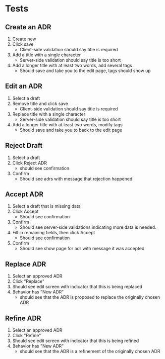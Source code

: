 # Tests

## Create an ADR

1. Create new
2. Click save
   - Client-side validation should say title is required
3. Add a title with a single character
   - Server-side validation should say title is too short
4. Add a longer title with at least two words, add several tags
   - Should save and take you to the edit page, tags should show up

## Edit an ADR

1. Select a draft
2. Remove title and click save
   - Client-side validation should say title is required
3. Replace title with a single character
   - Server-side validation should say title is too short
4. Add a longer title with at least two words, modify tags
   - Should save and take you to back to the edit page

## Reject Draft

1. Select a draft
1. Click Reject ADR
   - should see confirmation
1. Confirm
   - Should see adrs with message that rejection happened

## Accept ADR

1. Select a draft that is missing data
1. Click Accept
   - Should see confirmation
1. Confirm
   - Should see server-side validations indicating more data is needed.
1. Fill in remaining fields, then click Accept
   - Should see confirmation
1. Confirm
   - Should see show page for adr with message it was accepted

## Replace ADR

1. Select an approved ADR
1. Click "Replace"
1. Should see edit screen with indicator that this is being replaced
1. Behavior has "New ADR"
   - should see that the ADR is proposed to replace the originally chosen ADR

## Refine ADR

1. Select an approved ADR
1. Click "Refine"
1. Should see edit screen with indicator that this is being refined
1. Behavior has "New ADR"
   - should see that the ADR is a refinement of the originally chosen ADR
